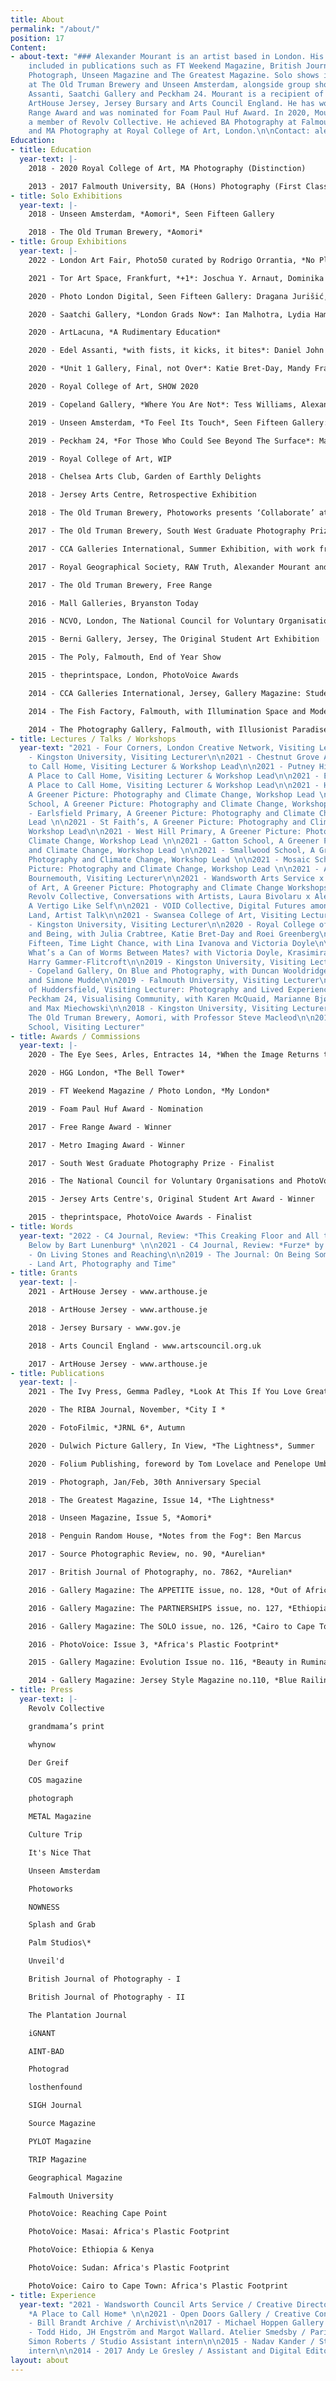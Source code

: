 ```yaml
---
title: About
permalink: "/about/"
position: 17
Content:
- about-text: "### Alexander Mourant is an artist based in London. His work has been
    included in publications such as FT Weekend Magazine, British Journal of Photography,
    Photograph, Unseen Magazine and The Greatest Magazine. Solo shows include Aomori
    at The Old Truman Brewery and Unseen Amsterdam, alongside group shows at Edel
    Assanti, Saatchi Gallery and Peckham 24. Mourant is a recipient of grants from
    ArtHouse Jersey, Jersey Bursary and Arts Council England. He has won the Free
    Range Award and was nominated for Foam Paul Huf Award. In 2020, Mourant became
    a member of Revolv Collective. He achieved BA Photography at Falmouth University,
    and MA Photography at Royal College of Art, London.\n\nContact: alexander@alexandermourant.com "
Education:
- title: Education
  year-text: |-
    2018 - 2020 Royal College of Art, MA Photography (Distinction)

    2013 - 2017 Falmouth University, BA (Hons) Photography (First Class Honours)
- title: Solo Exhibitions
  year-text: |-
    2018 - Unseen Amsterdam, *Aomori*, Seen Fifteen Gallery

    2018 - The Old Truman Brewery, *Aomori*
- title: Group Exhibitions
  year-text: |-
    2022 - London Art Fair, Photo50 curated by Rodrigo Orrantia, *No Place is an Island*: John MacLean, Eva Stenram, Dafna Talmor, Martin Seeds, Tom Hunter, Tom Lovelace, Andy Sewell, Aliki Braine, Esther Teichmann, Bindi Vora, Shepherd Manyika, Alexander Mourant, Sarah Pickering and Hannah Hughes

    2021 - Tor Art Space, Frankfurt, *+1*: Joschua Y. Arnaut, Dominika Bednarsky, Joseph Clarke, Julian Ernst, Jakob Francisco, Rachel Goetsch, Máté Elod Janky, Swan Lee, Siyi Li, Kristina Lovaas, Borsos Lörinc, Alexander Mourant, Malte Möller, Jesaja Song-Gil Rüschenschmidt and Lena Stewens

    2020 - Photo London Digital, Seen Fifteen Gallery: Dragana Jurišić, Alexander Mourant and Martin Seeds

    2020 - Saatchi Gallery, *London Grads Now*: Ian Malhotra, Lydia Hamblet, Mandy Franca, Lydia Pettit, Francesca Mollett, Sholto Blisset, Nicole Coson, Ed Compson, Yang Xu, Bobby Monteverde, Roei Greenberg, Alexander Mourant, Qian Jiang, Shir Raz, Mathias Kruse Jørgensen and Katharina Siegel

    2020 - ArtLacuna, *A Rudimentary Education*

    2020 - Edel Assanti, *with fists, it kicks, it bites*: Daniel John Bracken, Katie Bret-Day, Alexander Mourant, Tom Medwell, Anabela Pinto, Sophie Hu, Mathias Kruse Jørgensen, Mathias Tang, Godith Hawkins and Yilin Shi

    2020 - *Unit 1 Gallery, Final, not Over*: Katie Bret-Day, Mandy Franca, Roei Greenberg, Ian Malhotra, Alexander Mourant, Bobby Monteverde, Shir Raz and Xu Yang

    2020 - Royal College of Art, SHOW 2020

    2019 - Copeland Gallery, *Where You Are Not*: Tess Williams, Alexander Mourant, Maddie Rose Hills, Matilda Little, Florence Sweeney, Tom Pope, Simone Mudde and Katrina Russell-Adams

    2019 - Unseen Amsterdam, *To Feel Its Touch*, Seen Fifteen Gallery: Marianne Bjørnmyr and Alexander Mourant

    2019 - Peckham 24, *For Those Who Could See Beyond The Surface*: Marianne Bjørnmyr, Tenzing Dakpa, Maja Daniels, Katrin Koenning, Raymond Meeks and Alexander Mourant

    2019 - Royal College of Art, WIP

    2018 - Chelsea Arts Club, Garden of Earthly Delights

    2018 - Jersey Arts Centre, Retrospective Exhibition

    2018 - The Old Truman Brewery, Photoworks presents ‘Collaborate’ at Free Range

    2017 - The Old Truman Brewery, South West Graduate Photography Prize

    2017 - CCA Galleries International, Summer Exhibition, with work from Aurelian

    2017 - Royal Geographical Society, RAW Truth, Alexander Mourant and Andy Hughes for RAW Foundation

    2017 - The Old Truman Brewery, Free Range

    2016 - Mall Galleries, Bryanston Today

    2016 - NCVO, London, The National Council for Voluntary Organisations and PhotoVoice Photography Prize

    2015 - Berni Gallery, Jersey, The Original Student Art Exhibition

    2015 - The Poly, Falmouth, End of Year Show

    2015 - theprintspace, London, PhotoVoice Awards

    2014 - CCA Galleries International, Jersey, Gallery Magazine: Student Awards

    2014 - The Fish Factory, Falmouth, with Illumination Space and Modernist Ceramics

    2014 - The Photography Gallery, Falmouth, with Illusionist Paradise and Illumination Space
- title: Lectures / Talks / Workshops
  year-text: "2021 - Four Corners, London Creative Network, Visiting Lecturer\n\n2021
    - Kingston University, Visiting Lecturer\n\n2021 - Chestnut Grove Academy, A Place
    to Call Home, Visiting Lecturer & Workshop Lead\n\n2021 - Putney High School,
    A Place to Call Home, Visiting Lecturer & Workshop Lead\n\n2021 - Emanuel School,
    A Place to Call Home, Visiting Lecturer & Workshop Lead\n\n2021 - Hillbrook School,
    A Greener Picture: Photography and Climate Change, Workshop Lead \n\n2021 - Hotham
    School, A Greener Picture: Photography and Climate Change, Workshop Lead \n\n2021
    - Earlsfield Primary, A Greener Picture: Photography and Climate Change, Workshop
    Lead \n\n2021 - St Faith’s, A Greener Picture: Photography and Climate Change,
    Workshop Lead\n\n2021 - West Hill Primary, A Greener Picture: Photography and
    Climate Change, Workshop Lead \n\n2021 - Gatton School, A Greener Picture: Photography
    and Climate Change, Workshop Lead \n\n2021 - Smallwood School, A Greener Picture:
    Photography and Climate Change, Workshop Lead \n\n2021 - Mosaic School, A Greener
    Picture: Photography and Climate Change, Workshop Lead \n\n2021 - Arts University
    Bournemouth, Visiting Lecturer\n\n2021 - Wandsworth Arts Service x Royal College
    of Art, A Greener Picture: Photography and Climate Change Workshops \n\n2021 -
    Revolv Collective, Conversations with Artists, Laura Bivolaru x Alexander Mourant,
    A Vertigo Like Self\n\n2021 - VOID Collective, Digital Futures among an Earthly
    Land, Artist Talk\n\n2021 - Swansea College of Art, Visiting Lecturer\n\n2020
    - Kingston University, Visiting Lecturer\n\n2020 - Royal College of Art, On Borders
    and Being, with Julia Crabtree, Katie Bret-Day and Roei Greenberg\n\n2020 - Seen
    Fifteen, Time Light Chance, with Lina Ivanova and Victoria Doyle\n\n2020 - ArtLacuna,
    What’s a Can of Worms Between Mates? with Victoria Doyle, Krasimira Butseva and
    Harry Gammer-Flitcroft\n\n2019 - Kingston University, Visiting Lecturer\n\n2019
    - Copeland Gallery, On Blue and Photography, with Duncan Wooldridge, Tom Pope
    and Simone Mudde\n\n2019 - Falmouth University, Visiting Lecturer\n\n2019 - University
    of Huddersfield, Visiting Lecturer: Photography and Lived Experience\n\n2019 -
    Peckham 24, Visualising Community, with Karen McQuaid, Marianne Bjørnmyr, D Wiafe
    and Max Miechowski\n\n2018 - Kingston University, Visiting Lecturer\n\n2018 -
    The Old Truman Brewery, Aomori, with Professor Steve Macleod\n\n2018 - Bryanston
    School, Visiting Lecturer"
- title: Awards / Commissions
  year-text: |-
    2020 - The Eye Sees, Arles, Entractes 14, *When the Image Returns to Glass*

    2020 - HGG London, *The Bell Tower*

    2019 - FT Weekend Magazine / Photo London, *My London*

    2019 - Foam Paul Huf Award - Nomination

    2017 - Free Range Award - Winner

    2017 - Metro Imaging Award - Winner

    2017 - South West Graduate Photography Prize - Finalist

    2016 - The National Council for Voluntary Organisations and PhotoVoice Photography Prize - Finalist

    2015 - Jersey Arts Centre's, Original Student Art Award - Winner

    2015 - theprintspace, PhotoVoice Awards - Finalist
- title: Words
  year-text: "2022 - C4 Journal, Review: *This Creaking Floor and All the Ceilings
    Below by Bart Lunenburg* \n\n2021 - C4 Journal, Review: *Furze* by Jack Whitefield\n\n2020
    - On Living Stones and Reaching\n\n2019 - The Journal: On Being Someone Other\n\n2017
    - Land Art, Photography and Time"
- title: Grants
  year-text: |-
    2021 - ArtHouse Jersey - www.arthouse.je

    2018 - ArtHouse Jersey - www.arthouse.je

    2018 - Jersey Bursary - www.gov.je

    2018 - Arts Council England - www.artscouncil.org.uk

    2017 - ArtHouse Jersey - www.arthouse.je
- title: Publications
  year-text: |-
    2021 - The Ivy Press, Gemma Padley, *Look At This If You Love Great Photography*

    2020 - The RIBA Journal, November, *City I *

    2020 - FotoFilmic, *JRNL 6*, Autumn

    2020 - Dulwich Picture Gallery, In View, *The Lightness*, Summer

    2020 - Folium Publishing, foreword by Tom Lovelace and Penelope Umbrico, *fall into place*

    2019 - Photograph, Jan/Feb, 30th Anniversary Special

    2018 - The Greatest Magazine, Issue 14, *The Lightness*

    2018 - Unseen Magazine, Issue 5, *Aomori*

    2018 - Penguin Random House, *Notes from the Fog*: Ben Marcus

    2017 - Source Photographic Review, no. 90, *Aurelian*

    2017 - British Journal of Photography, no. 7862, *Aurelian*

    2016 - Gallery Magazine: The APPETITE issue, no. 128, *Out of Africa*

    2016 - Gallery Magazine: The PARTNERSHIPS issue, no. 127, *Ethiopia and Kenya*

    2016 - Gallery Magazine: The SOLO issue, no. 126, *Cairo to Cape Town: Africa's Plastic Footprint*

    2016 - PhotoVoice: Issue 3, *Africa's Plastic Footprint*

    2015 - Gallery Magazine: Evolution Issue no. 116, *Beauty in Rumination*

    2014 - Gallery Magazine: Jersey Style Magazine no.110, *Blue Railing*
- title: Press
  year-text: |-
    Revolv Collective

    grandmama’s print

    whynow

    Der Greif

    COS magazine

    photograph

    METAL Magazine

    Culture Trip

    It's Nice That

    Unseen Amsterdam

    Photoworks

    NOWNESS

    Splash and Grab

    Palm Studios\*

    Unveil'd

    British Journal of Photography - I

    British Journal of Photography - II

    The Plantation Journal

    iGNANT

    AINT-BAD

    Photograd

    losthenfound

    SIGH Journal

    Source Magazine

    PYLOT Magazine

    TRIP Magazine

    Geographical Magazine

    Falmouth University

    PhotoVoice: Reaching Cape Point

    PhotoVoice: Masai: Africa's Plastic Footprint

    PhotoVoice: Ethiopia & Kenya

    PhotoVoice: Sudan: Africa's Plastic Footprint

    PhotoVoice: Cairo to Cape Town: Africa's Plastic Footprint
- title: Experience
  year-text: "2021 - Wandsworth Council Arts Service / Creative Director & Lead Artist,
    *A Place to Call Home* \n\n2021 - Open Doors Gallery / Creative Consultant\n\n2018
    - Bill Brandt Archive / Archivist\n\n2017 - Michael Hoppen Gallery / Archivist\n\n2017
    - Todd Hido, JH Engström and Margot Wallard. Atelier Smedsby / Paris\n\n2016 -
    Simon Roberts / Studio Assistant intern\n\n2015 - Nadav Kander / Studio Assistant
    intern\n\n2014 - 2017 Andy Le Gresley / Assistant and Digital Editor"
layout: about
---
```


